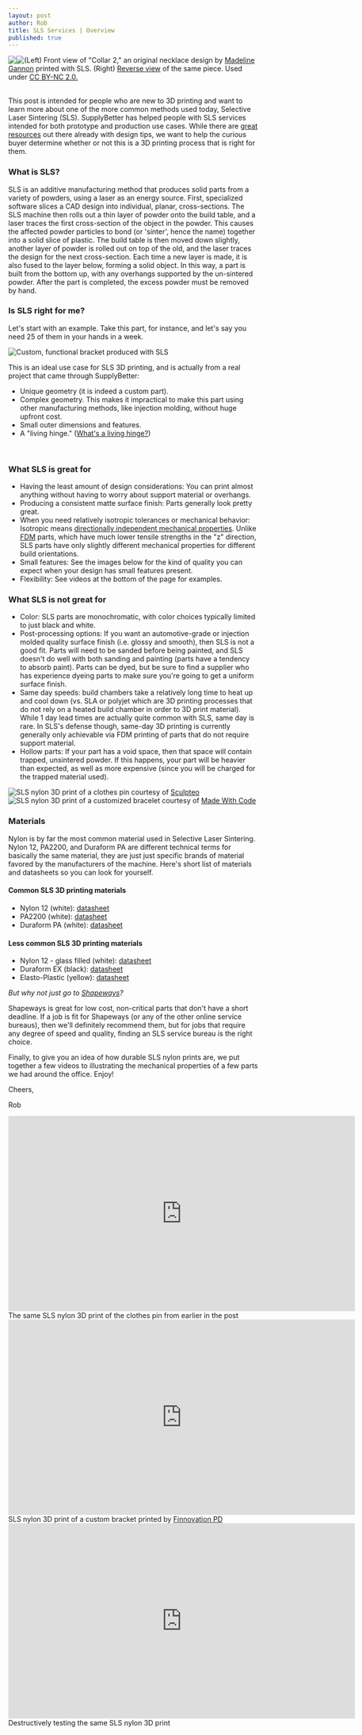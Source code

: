 ```yaml
--- 
layout: post
author: Rob
title: SLS Services | Overview
published: true
---
```


<div style="display:inline-block; max-width:50%; float:left">
  <a href="https://s3.amazonaws.com/supplybetter_images/Blog+Images/sls_cover.jpg"><img src="https://s3.amazonaws.com/supplybetter_images/Blog+Images/sls_cover+copy-extra_small.jpg"></a>
</div>
<div style="display:inline-block; max-width:50%; float:left">
  <a href="https://s3.amazonaws.com/supplybetter_images/Blog+Images/sls_cover_back.jpg"><img src="https://s3.amazonaws.com/supplybetter_images/Blog+Images/sls_cover_back+copy-extra_small.jpg"></a>
</div>
<div class="footer" align="bottom">(Left) Front view of "Collar 2," an original necklace design by <a href="https://www.flickr.com/photos/53730604@N06/12076178515/in/photolist-jp8z9p-eWvTQf-26pkpw-dwzeKj-2jfZaw-jpaBN7-dwzg5G-4qrWTc-aRzfAD-ejcnvR-boThZW-9HZMiW-7fCpB3-d6quSy-bfJA1a-2mv2ij-dwtJDk-bA3QmZ-3HUyDd-j7TLHm-j7TRPy-ccBX83-j7PxuV-3KtQcJ-e6jUQ7-4qhNAY-8CZN4b-hVZX2M-eJQCXi-d6qrLN-d6qs79-d6qzNS-d6qAWy-d6qdF7-d6qrm7-eajiyj-n2oDE-P5iYB-7PTr8M-4JyRQA-3Hf6M3-5iZpB4-nfR49F-6mFeJw-4y8FLP-anKaYf-o1Tmry-cGWnBL-irD87Q-n2huR6" target="_blank">Madeline Gannon</a> printed with SLS. (Right) <a href="https://www.flickr.com/photos/53730604@N06/12076178275/in/photolist-jp8z5g-3HaURx-jp8z9p-eWvTQf-26pkpw-dwzeKj-2jfZaw-jpaBN7-dwzg5G-4qrWTc-aRzfAD-ejcnvR-boThZW-9HZMiW-7fCpB3-d6quSy-bfJA1a-2mv2ij-dwtJDk-bA3QmZ-3HUyDd-j7TLHm-j7TRPy-ccBX83-j7PxuV-3KtQcJ-e6jUQ7-4qhNAY-8CZN4b-hVZX2M-eJQCXi-d6qrLN-d6qs79-d6qzNS-d6qAWy-d6qdF7-d6qrm7-eajiyj-n2oDE-P5iYB-7PTr8M-4JyRQA-3Hf6M3-5iZpB4-nfR49F-6mFeJw-4y8FLP-anKaYf-o1Tmry-cGWnBL" target="_blank">Reverse view</a> of the same piece. Used under <a href="https://creativecommons.org/licenses/by-nc/2.0/legalcode" target="_blank">CC BY-NC 2.0.</a></div>

<br>
<p>This post is intended for people who are new to 3D printing and want to learn more about one of the more common methods used today, Selective Laser Sintering (SLS). SupplyBetter has helped people with SLS services intended for both prototype and production use cases. While there are <a href="http://www.shapeways.com/materials/strong-and-flexible-plastic?li=nav" target="_blank">great resources</a> out there already with design tips, we want to help the curious buyer determine whether or not this is a 3D printing process that is right for them.</p>

<h3>What is SLS?</h3>
<p>SLS is an additive manufacturing method that produces solid parts from a variety of powders, using a laser as an energy source. First, specialized software slices a CAD design into individual, planar, cross-sections. The SLS machine then rolls out a thin layer of powder onto the build table, and a laser traces the first cross-section of the object in the powder. This causes the affected powder particles to bond (or 'sinter', hence the name) together into a solid slice of plastic. The build table is then moved down slightly, another layer of powder is rolled out on top of the old, and the laser traces the design for the next cross-section. Each time a new layer is made, it is also fused to the layer below, forming a solid object. In this way, a part is built from the bottom up, with any overhangs supported by the un-sintered powder. After the part is completed, the excess powder must be removed by hand.</p>

<h3>Is SLS right for me?</h3>
<p>Let's start with an example. Take this part, for instance, and let's say you need 25 of them in your hands in a week.</p>


<div style="display:inline-block; max-width:100%; float:left">
  <a href="https://s3.amazonaws.com/supplybetter_images/Blog+Images/sls_services_3.jpg" target="_blank"><img src="https://s3.amazonaws.com/supplybetter_images/Blog+Images/sls_services_3+copy-small.jpg"></a>
</div>
<div class="footer" align="bottom">Custom, functional bracket produced with SLS</div>

<p>This is an ideal use case for SLS 3D printing, and is actually from a real project that came through SupplyBetter: 
  <ul>
    <li>Unique geometry (it is indeed a custom part).</li>
    <li>Complex geometry. This makes it impractical to make this part using other manufacturing methods, like injection molding, without huge upfront cost.</li>
    <li>Small outer dimensions and features.</li>
    <li>A "living hinge." (<a href="http://en.wikipedia.org/wiki/Living_hinge" target="_blank">What's a living hinge?</a>)</li>
  </ul>
</p>
<br>

<h3>What SLS is great for</h3>
<ul>
  <li>Having the least amount of design considerations: You can print almost anything without having to worry about support material or overhangs.</li>
  <li>Producing a consistent matte surface finish: Parts generally look pretty great.</li>
  <li>When you need relatively isotropic tolerances or mechanical behavior: Isotropic means <a href="http://en.wikipedia.org/wiki/Isotropy#Materials_science" target="_blank">directionally independent mechanical properties</a>. Unlike <a href="https://www.supplybetter.com/blog/what-to-expect-with-fdm.thml" target="_blank">FDM</a> parts, which have much lower tensile strengths in the "z" direction, SLS parts have only slightly different mechanical properties for different build orientations.</li>
  <li>Small features: See the images below for the kind of quality you can expect when your design has small features present. </li>
  <li>Flexibility: See videos at the bottom of the page for examples.</li>
</ul>

<h3>What SLS is not great for</h3>
<ul> 
  <li>Color: SLS parts are monochromatic, with color choices typically limited to just black and white.</li>
  <li>Post-processing options: If you want an automotive-grade or  injection molded quality surface finish (i.e. glossy and smooth), then SLS is not a good fit. Parts will need to be sanded before being painted, and SLS doesn't do well with both sanding and painting (parts have a tendency to absorb paint). Parts can be dyed, but be sure to find a supplier who has experience dyeing parts to make sure you're going to get a uniform surface finish. </li>
  <li>Same day speeds: build chambers take a relatively long time to heat up and cool down (vs. SLA or polyjet which are 3D printing processes that do not rely on a heated build chamber in order to 3D print material). While 1 day lead times are actually quite common with SLS, same day is rare. In SLS's defense though, same-day 3D printing is currently generally only achievable via FDM printing of parts that do not require support material.</li>
  <li>Hollow parts: If your part has a void space, then that space will contain trapped, unsintered powder. If this happens, your part will be heavier than expected, as well as more expensive (since you will be charged for the trapped material used).</li>
</ul>


<div style="display:inline-block; max-width:100%; float:left">
  <a href="https://s3.amazonaws.com/supplybetter_images/Blog+Images/sls_services_1.jpg" target="_blank"><img src="https://s3.amazonaws.com/supplybetter_images/Blog+Images/sls_services_1+copy-small.jpg"></a>
</div>
<div class="footer" align="bottom">SLS nylon 3D print of a clothes pin courtesy of <a href="https://www.supplybetter.com/suppliers/unitedstates/all/sculpteo" target="_blank">Sculpteo</a></div>

<div style="display:inline-block; max-width:100%; float:left">
  <a href="https://s3.amazonaws.com/supplybetter_images/Blog+Images/sls_services_2.jpg" target="_blank"><img src="https://s3.amazonaws.com/supplybetter_images/Blog+Images/sls_services_2+copy-small.jpg"></a>
</div>
<div class="footer" align="bottom">SLS nylon 3D print of a customized bracelet courtesy of <a href="http://www.shapeways.com/madewithcode" target="_blank">Made With Code</a></div>

<h3>Materials</h3>
<p> Nylon is by far the most common material used in Selective Laser Sintering. Nylon 12, PA2200, and Duraform PA are different technical terms for basically the same material, they are just just specific brands of material favored by the manufacturers of the machine. Here's short list of materials and datasheets so you can look for yourself.</p>
<h4>Common SLS 3D printing materials</h4>
<ul>
  <li>Nylon 12 (white): <a href="http://www.3dsystems.com/sites/www.3dsystems.com/files/DS_DuraForm_PA_US.pdf" target="_blank">datasheet</a></li>
  <li>PA2200 (white): <a href="https://www.solidconcepts.com/content/pdfs/material-specifications/sls-nylon-12-pa.pdf" target="_blank">datasheet</a></li>
  <li>Duraform PA (white): <a href="https://www.shapeways.com/rrstatic/material_docs/mds-strongflex.pdf" target="_blank">datasheet</a></li>
</ul>
<h4>Less common SLS 3D printing materials</h4>
<ul>
  <li>Nylon 12  - glass filled (white): <a href="https://www.solidconcepts.com/content/pdfs/material-specifications/sls-nylon-12-gf.pdf" target="_blank">datasheet</a></li>
  <li>Duraform EX (black): <a href="http://www.paramountind.com/pdfs/PI_DS_DuraForm_EX_US.pdf" target="_blank">datasheet</a></li>
  <li>Elasto-Plastic (yellow): <a href="https://www.shapeways.com/materials/elasto-plastic?li=nav" target="_blank">datasheet</a></li>
</ul>

<p><i>But why not just go to <a href="https://www.supplybetter.com/blog/shapeways-vs-supplybetter.html" target="_blank">Shapeways</a>?</i></p>
<p>Shapeways is great for low cost, non-critical parts that don't have a short deadline. If a job is fit for Shapeways (or any of the other online service bureaus), then we'll definitely recommend them, but for jobs that require any degree of speed and quality, finding an SLS service bureau is the right choice.</p>

<p>Finally, to give you an idea of how durable SLS nylon prints are, we put together a few videos to illustrating the mechanical properties of a few parts we had around the office. Enjoy!</p>

<p>Cheers,</p>
<p>Rob</p>

<iframe src="https://gfycat.com/ifr/FittingSlushyAmazonparrot" frameborder="0" scrolling="no" width="700" height="394" style="-webkit-backface-visibility: hidden;-webkit-transform: scale(1);" ></iframe>
<div class="footer" align="bottom">The same SLS nylon 3D print of the clothes pin from earlier in the post</div>

<iframe src="https://gfycat.com/ifr/QuarterlyJitteryAmericanwigeon" frameborder="0" scrolling="no" width="700" height="394" style="-webkit-backface-visibility: hidden;-webkit-transform: scale(1);" ></iframe>
<div class="footer" align="bottom">SLS nylon 3D print of a custom bracket printed by <a href="https://www.supplybetter.com/suppliers/unitedstates/newyork/finnovation" target="_blank">Finnovation PD</a></div>

<iframe src="https://gfycat.com/ifr/SecondhandImpeccableCardinal" frameborder="0" scrolling="no" width="700" height="394" style="-webkit-backface-visibility: hidden;-webkit-transform: scale(1);" ></iframe>
<div class="footer" align="bottom">Destructively testing the same SLS nylon 3D print</div>
